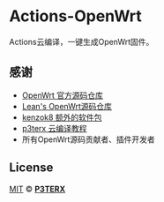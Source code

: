 # Actions-OpenWrt
Actions云编译，一键生成OpenWrt固件。



## 感谢
- [OpenWrt 官方源码仓库](https://github.com/openwrt/openwrt)
- [Lean's OpenWrt源码仓库](https://github.com/coolsnowwolf/lede)
- [kenzok8 额外的软件包](https://github.com/kenzok8/small-package)
- [p3terx 云编译教程](https://p3terx.com/archives/build-openwrt-with-github-actions.html)
- 所有OpenWrt源码贡献者、插件开发者


## License

[MIT](https://github.com/P3TERX/Actions-OpenWrt/blob/main/LICENSE) © [**P3TERX**](https://p3terx.com)
